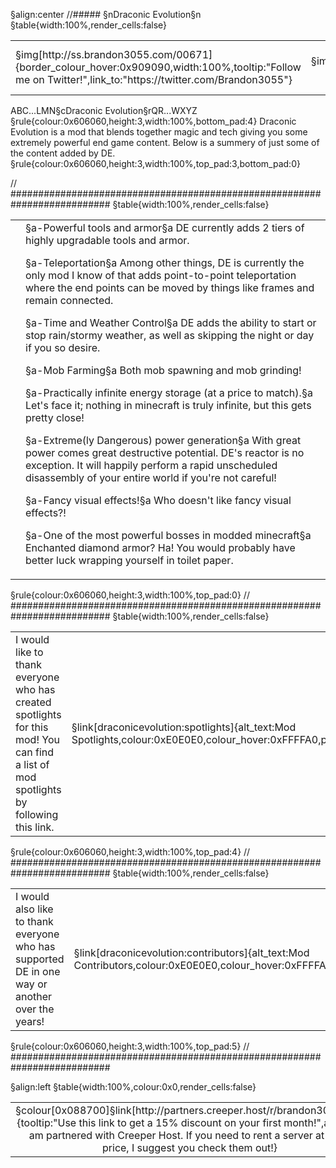 §align:center
//##### §nDraconic Evolution§n
§table{width:100%,render_cells:false} 
<table column_layout="18,1*,18">
<tr>
	<td align="left">§img[http://ss.brandon3055.com/00671]{border_colour_hover:0x909090,width:100%,tooltip:"Follow me on Twitter!",link_to:"https://twitter.com/Brandon3055"}</td>
	<td align="center">§img[http://ss.brandon3055.com/772e8]{width:50%}</td>
	<td align="top right">§img[http://ss.brandon3055.com/4b67c]{border_colour_hover:0x909090,width:100%,tooltip:"Support my work on patreon!",link_to:"https://www.patreon.com/brandon3055"}</td>
</tr>
</table>

ABC...LMN§cDraconic Evolution§rQR...WXYZ
§rule{colour:0x606060,height:3,width:100%,bottom_pad:4}
Draconic Evolution is a mod that blends together magic and tech giving you some extremely powerful end game content. Below is a summery of just some of the content added by DE.
§rule{colour:0x606060,height:3,width:100%,top_pad:3,bottom_pad:0}

// ##########################################################################
§table{width:100%,render_cells:false} 
<table column_layout="25,1*"><tr><td></td><td>
§a-Powerful tools and armor§a
DE currently adds 2 tiers of highly upgradable tools and armor.

§a-Teleportation§a
Among other things, DE is currently the only mod I know of that adds point-to-point teleportation where the end points can be moved by things like frames and remain connected.

§a-Time and Weather Control§a
DE adds the ability to start or stop rain/stormy weather, as well as skipping the night or day if you so desire.

§a-Mob Farming§a
Both mob spawning and mob grinding!
          
§a-Practically infinite energy storage (at a price to match).§a
Let's face it; nothing in minecraft is truly infinite, but this gets pretty close!

§a-Extreme(ly Dangerous) power generation§a
With great power comes great destructive potential. DE's reactor is no exception. It will happily perform a rapid unscheduled disassembly of your entire world if you're not careful!

§a-Fancy visual effects!§a
Who doesn't like fancy visual effects?!

§a-One of the most powerful bosses in modded minecraft§a
Enchanted diamond armor? Ha! You would probably have better luck wrapping yourself in toilet paper.
</td></tr></table>

§rule{colour:0x606060,height:3,width:100%,top_pad:0}
// ##########################################################################
§table{width:100%,render_cells:false} 
<table column_layout="1*,130">
<tr>
	<td>I would like to thank everyone who has created spotlights for this mod! You can find a list of mod spotlights by following this link.</td>
	<td align="middle right">§link[draconicevolution:spotlights]{alt_text:Mod Spotlights,colour:0xE0E0E0,colour_hover:0xFFFFA0,padding:5,left_pad:12,right_pad:13,link_style:vanilla}</td>
</tr>
</table>
§rule{colour:0x606060,height:3,width:100%,top_pad:4}
// ##########################################################################
§table{width:100%,render_cells:false} 
<table column_layout="1*,100">
<tr>
	<td>I would also like to thank everyone who has supported DE in one way or another over the years!</td>
	<td align="middle right">§link[draconicevolution:contributors]{alt_text:Mod Contributors,colour:0xE0E0E0,colour_hover:0xFFFFA0,padding:5,link_style:vanilla}</td>
</tr>
</table>
§rule{colour:0x606060,height:3,width:100%,top_pad:5}
// ##########################################################################

§align:left
§table{width:100%,colour:0x0,render_cells:false} 
<table column_layout="1*,90">
<tr padding="2,0,1,3" align="middle">
	<td>§colour[0x088700]§link[http://partners.creeper.host/r/brandon30557nc]{tooltip:"Use this link to get a 15% discount on your first month!",alt_text:I am partnered with Creeper Host. If you need to rent a server at a fair price, I suggest you check them out!}</td>
	<td>§img[http://ss.brandon3055.com/0f927]{tooltip:"Use this link to get a 15% discount on your first month!",width:100%,link_to:"http://partners.creeper.host/r/brandon30557nc"}</td>
</tr>
</table>